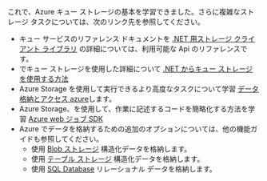 これで、Azure キュー ストレージの基本を学習できました。さらに複雑なストレージ タスクについては、次のリンク先を参照してください。

- キュー サービスのリファレンス ドキュメントを [.NET 用ストレージ クライアント ライブラリ](http://go.microsoft.com/fwlink/?LinkID=390731) の詳細については、利用可能な Api のリファレンスです。
- でキュー ストレージを使用した詳細について [.NET からキュー ストレージを使用する方法](storage-dotnet-how-to-use-queues.md)
- Azure Storage を使用して実行できるより高度なタスクについて学習 [データ格納とアクセス azure](https://msdn.microsoft.com/library/azure/gg433040.aspx)します。
- Azure Storage、を使用して、作業に記述するコードを簡略化する方法を学習 [Azure web ジョブ SDK](../app-service/websites-dotnet-webjobs-sdk.md)
- Azure でデータを格納するための追加のオプションについては、他の機能ガイドも参照してください。
  - 使用 [Blob ストレージ](./storage-dotnet-how-to-use-blobs.md) 構造化データを格納します。
  - 使用 [テーブル ストレージ](./storage-dotnet-how-to-use-tables.md) 構造化データを格納します。
  - 使用 [SQL Database](../sql-database/sql-database-dotnet-how-to-use.md) リレーショナル データを格納します。







